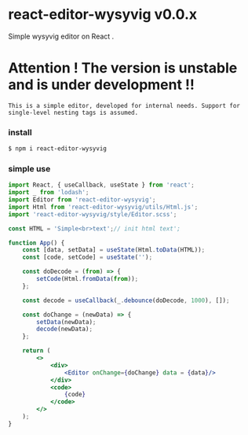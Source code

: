 # react-editor-wysyvig v0.0.x

Simple wysyvig editor on React .

# Attention ! The version is unstable and is under development !!
``This is a simple editor, developed for internal needs. Support for single-level nesting tags is assumed.``

### install
```bash
$ npm i react-editor-wysyvig
```

### simple use

```jsx
import React, { useCallback, useState } from 'react';
import _ from 'lodash';
import Editor from 'react-editor-wysyvig';
import Html from 'react-editor-wysyvig/utils/Html.js';
import 'react-editor-wysyvig/style/Editor.scss';

const HTML = 'Simple<br>text';// init html text';

function App() {
    const [data, setData] = useState(Html.toData(HTML));
    const [code, setCode] = useState('');

    const doDecode = (from) => {
        setCode(Html.fromData(from));
    };

    const decode = useCallback(_.debounce(doDecode, 1000), []);

    const doChange = (newData) => {
        setData(newData);
        decode(newData);
    };

    return (
        <>
            <div>
                <Editor onChange={doChange} data = {data}/>
            </div>
            <code>
                {code}
            </code>
        </>
    );
}

```

